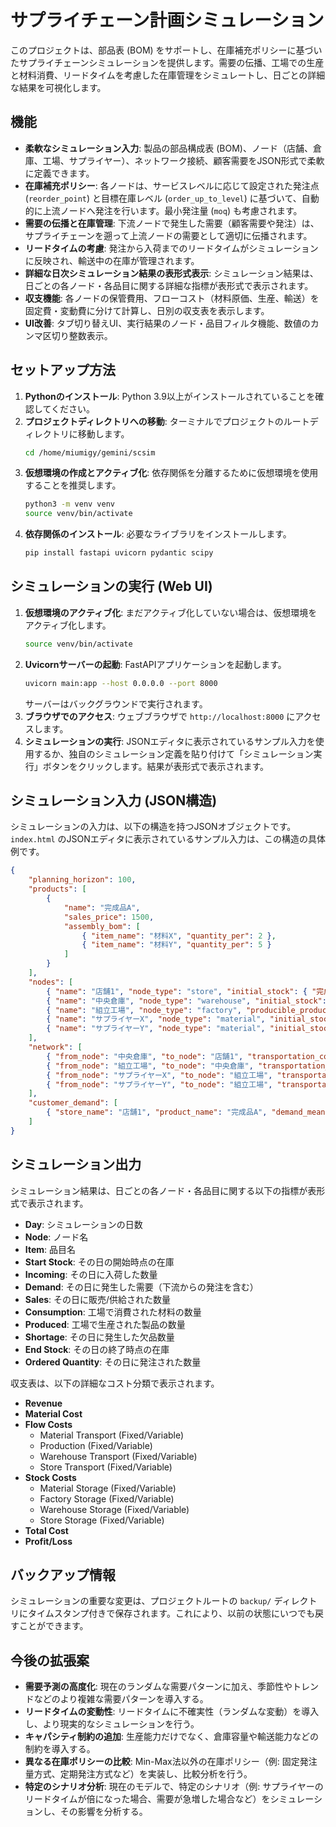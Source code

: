 # サプライチェーン計画シミュレーション

このプロジェクトは、部品表 (BOM) をサポートし、在庫補充ポリシーに基づいたサプライチェーンシミュレーションを提供します。需要の伝播、工場での生産と材料消費、リードタイムを考慮した在庫管理をシミュレートし、日ごとの詳細な結果を可視化します。

## 機能

*   **柔軟なシミュレーション入力**: 製品の部品構成表 (BOM)、ノード（店舗、倉庫、工場、サプライヤー）、ネットワーク接続、顧客需要をJSON形式で柔軟に定義できます。
*   **在庫補充ポリシー**: 各ノードは、サービスレベルに応じて設定された発注点 (`reorder_point`) と目標在庫レベル (`order_up_to_level`) に基づいて、自動的に上流ノードへ発注を行います。最小発注量 (`moq`) も考慮されます。
*   **需要の伝播と在庫管理**: 下流ノードで発生した需要（顧客需要や発注）は、サプライチェーンを遡って上流ノードの需要として適切に伝播されます。
*   **リードタイムの考慮**: 発注から入荷までのリードタイムがシミュレーションに反映され、輸送中の在庫が管理されます。
*   **詳細な日次シミュレーション結果の表形式表示**: シミュレーション結果は、日ごとの各ノード・各品目に関する詳細な指標が表形式で表示されます。
*   **収支機能**: 各ノードの保管費用、フローコスト（材料原価、生産、輸送）を固定費・変動費に分けて計算し、日別の収支表を表示します。
*   **UI改善**: タブ切り替えUI、実行結果のノード・品目フィルタ機能、数値のカンマ区切り整数表示。

## セットアップ方法

1.  **Pythonのインストール**: Python 3.9以上がインストールされていることを確認してください。
2.  **プロジェクトディレクトリへの移動**: ターミナルでプロジェクトのルートディレクトリに移動します。
    ```bash
    cd /home/miumigy/gemini/scsim
    ```
3.  **仮想環境の作成とアクティブ化**: 依存関係を分離するために仮想環境を使用することを推奨します。
    ```bash
    python3 -m venv venv
    source venv/bin/activate
    ```
4.  **依存関係のインストール**: 必要なライブラリをインストールします。
    ```bash
    pip install fastapi uvicorn pydantic scipy
    ```

## シミュレーションの実行 (Web UI)

1.  **仮想環境のアクティブ化**: まだアクティブ化していない場合は、仮想環境をアクティブ化します。
    ```bash
    source venv/bin/activate
    ```
2.  **Uvicornサーバーの起動**: FastAPIアプリケーションを起動します。
    ```bash
    uvicorn main:app --host 0.0.0.0 --port 8000
    ```
    サーバーはバックグラウンドで実行されます。
3.  **ブラウザでのアクセス**: ウェブブラウザで `http://localhost:8000` にアクセスします。
4.  **シミュレーションの実行**: JSONエディタに表示されているサンプル入力を使用するか、独自のシミュレーション定義を貼り付けて「シミュレーション実行」ボタンをクリックします。結果が表形式で表示されます。

## シミュレーション入力 (JSON構造)

シミュレーションの入力は、以下の構造を持つJSONオブジェクトです。`index.html` のJSONエディタに表示されているサンプル入力は、この構造の具体例です。

```json
{
    "planning_horizon": 100,
    "products": [
        {
            "name": "完成品A",
            "sales_price": 1500,
            "assembly_bom": [
                { "item_name": "材料X", "quantity_per": 2 },
                { "item_name": "材料Y", "quantity_per": 5 }
            ]
        }
    ],
    "nodes": [
        { "name": "店舗1", "node_type": "store", "initial_stock": { "完成品A": 30 }, "lead_time": 3, "service_level": 0.95, "storage_cost_fixed": 100, "storage_cost_variable": {"完成品A": 0.5} },
        { "name": "中央倉庫", "node_type": "warehouse", "initial_stock": { "完成品A": 100 }, "lead_time": 7, "service_level": 0.90, "storage_cost_fixed": 500, "storage_cost_variable": {"完成品A": 0.2} },
        { "name": "組立工場", "node_type": "factory", "producible_products": ["完成品A"], "initial_stock": { "完成品A": 50, "材料X": 500, "材料Y": 800 }, "lead_time": 14, "production_capacity": 50, "production_cost_fixed": 10000, "production_cost_variable": 50, "storage_cost_fixed": 1000, "storage_cost_variable": {"完成品A": 0.3, "材料X": 0.1, "材料Y": 0.1} },
        { "name": "サプライヤーX", "node_type": "material", "initial_stock": { "材料X": 10000 }, "lead_time": 30, "material_cost": {"材料X": 100}, "storage_cost_fixed": 20, "storage_cost_variable": {"材料X": 0.01} },
        { "name": "サプライヤーY", "node_type": "material", "initial_stock": { "材料Y": 10000 }, "lead_time": 20, "material_cost": {"材料Y": 20}, "storage_cost_fixed": 20, "storage_cost_variable": {"材料Y": 0.01} }
    ],
    "network": [
        { "from_node": "中央倉庫", "to_node": "店舗1", "transportation_cost_fixed": 200, "transportation_cost_variable": 3 },
        { "from_node": "組立工場", "to_node": "中央倉庫", "transportation_cost_fixed": 500, "transportation_cost_variable": 2 },
        { "from_node": "サプライヤーX", "to_node": "組立工場", "transportation_cost_fixed": 1000, "transportation_cost_variable": 1 },
        { "from_node": "サプライヤーY", "to_node": "組立工場", "transportation_cost_fixed": 1000, "transportation_cost_variable": 1 }
    ],
    "customer_demand": [
        { "store_name": "店舗1", "product_name": "完成品A", "demand_mean": 15, "demand_std_dev": 2 }
    ]
}
```

## シミュレーション出力

シミュレーション結果は、日ごとの各ノード・各品目に関する以下の指標が表形式で表示されます。

*   **Day**: シミュレーションの日数
*   **Node**: ノード名
*   **Item**: 品目名
*   **Start Stock**: その日の開始時点の在庫
*   **Incoming**: その日に入荷した数量
*   **Demand**: その日に発生した需要（下流からの発注を含む）
*   **Sales**: その日に販売/供給された数量
*   **Consumption**: 工場で消費された材料の数量
*   **Produced**: 工場で生産された製品の数量
*   **Shortage**: その日に発生した欠品数量
*   **End Stock**: その日の終了時点の在庫
*   **Ordered Quantity**: その日に発注された数量

収支表は、以下の詳細なコスト分類で表示されます。

*   **Revenue**
*   **Material Cost**
*   **Flow Costs**
    *   Material Transport (Fixed/Variable)
    *   Production (Fixed/Variable)
    *   Warehouse Transport (Fixed/Variable)
    *   Store Transport (Fixed/Variable)
*   **Stock Costs**
    *   Material Storage (Fixed/Variable)
    *   Factory Storage (Fixed/Variable)
    *   Warehouse Storage (Fixed/Variable)
    *   Store Storage (Fixed/Variable)
*   **Total Cost**
*   **Profit/Loss**

## バックアップ情報

シミュレーションの重要な変更は、プロジェクトルートの `backup/` ディレクトリにタイムスタンプ付きで保存されます。これにより、以前の状態にいつでも戻すことができます。

## 今後の拡張案

*   **需要予測の高度化**: 現在のランダムな需要パターンに加え、季節性やトレンドなどのより複雑な需要パターンを導入する。
*   **リードタイムの変動性**: リードタイムに不確実性（ランダムな変動）を導入し、より現実的なシミュレーションを行う。
*   **キャパシティ制約の追加**: 生産能力だけでなく、倉庫容量や輸送能力などの制約を導入する。
*   **異なる在庫ポリシーの比較**: Min-Max法以外の在庫ポリシー（例: 固定発注量方式、定期発注方式など）を実装し、比較分析を行う。
*   **特定のシナリオ分析**: 現在のモデルで、特定のシナリオ（例: サプライヤーのリードタイムが倍になった場合、需要が急増した場合など）をシミュレーションし、その影響を分析する。
